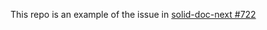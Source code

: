 This repo is an example of the issue in [solid-doc-next #722](https://github.com/solidjs/solid-docs-next/issues/722)



